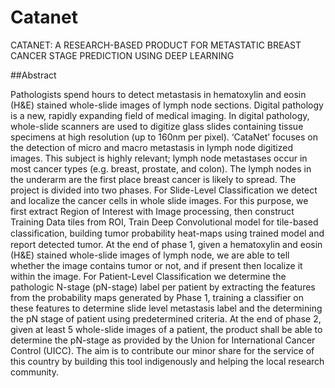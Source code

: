 # Catanet
CATANET: A RESEARCH-BASED PRODUCT FOR METASTATIC BREAST CANCER STAGE PREDICTION USING DEEP LEARNING

##Abstract 

Pathologists spend hours to detect metastasis in hematoxylin and eosin (H&E) stained whole-slide images of lymph node sections. Digital pathology is a new, rapidly expanding field of medical imaging. In digital pathology, whole-slide scanners are used to digitize glass slides containing tissue specimens at high resolution (up to 160nm per pixel).
‘CataNet’ focuses on the detection of micro and macro metastasis in lymph node digitized images. This subject is highly relevant; lymph node metastases occur in most cancer types (e.g. breast, prostate, and colon). The lymph nodes in the underarm are the first place breast cancer is likely to spread. The project is divided into two phases.
For Slide-Level Classification we detect and localize the cancer cells in whole slide images. For this purpose, we first extract Region of Interest with Image processing, then construct Training Data tiles from ROI, Train Deep Convolutional model for tile-based classiﬁcation, building tumor probability heat-maps using trained model and report detected tumor. At the end of phase 1, given a hematoxylin and eosin (H&E) stained whole-slide images of lymph node, we are able to tell whether the image contains tumor or not, and if present then localize it within the image.
For Patient-Level Classification we determine the pathologic N-stage (pN-stage) label per patient by extracting the features from the probability maps generated by Phase 1, training a classifier on these features to determine slide level metastasis label and the determining the pN stage of patient using predetermined criteria. At the end of phase 2, given at least 5 whole-slide images of a patient, the product shall be able to determine the pN-stage as provided by the Union for International Cancer Control (UICC).
The aim is to contribute our minor share for the service of this country by building this tool indigenously and helping the local research community.
